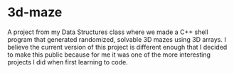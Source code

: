 # 3d-maze
A project from my Data Structures class where we made a C++ shell program that generated randomized, solvable 3D mazes using 3D arrays. I believe the current version of this project is different enough that I decided to make this public because for me it was one of the more interesting projects I did when first learning to code.
